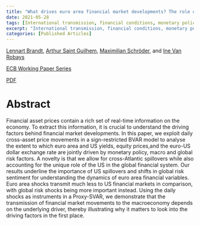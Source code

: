 ```yaml
---
title: "What drives euro area financial market developments? The role of US spillovers and global risk"
date: 2021-05-28
tags: [International transmission, financial conditions, monetary policy, large-scale asset purchases, high-frequency identification]
excerpt: "International transmission, financial conditions, monetary policy, large-scale asset purchases, high-frequency identification."
categories: [Published Articles]
---
```

[Lennart Brandt](),
[Arthur Saint Guilhem](https://papers.ssrn.com/sol3/cf_dev/AbsByAuth.cfm?per_id=3920463),
[Maximilian Schröder](https://papers.ssrn.com/sol3/cf_dev/AbsByAuth.cfm?per_id=3737565), and [Ine Van Robays](https://papers.ssrn.com/sol3/cf_dev/AbsByAuth.cfm?per_id=615552)

[ECB Working Paper Series](https://www.ecb.europa.eu/pub/research/working-papers/html/index.en.html)

[PDF](https://www.ecb.europa.eu/pub/pdf/scpwps/ecb.wp2560~f98f3c7d78.en.pdf?557af6dae576cddfaffba73700e7f6b7)

<!--


<a href="/assets/codes/Lecture_1.ipynb"><button class="btn" style="background-color:DodgerBlue; color:white" ><i class="fa fa-download"></i> Download</button></a>

-->



# Abstract
Financial asset prices contain a rich set of real-time information on the economy. To extract this  information,  it  is  crucial to understand the  driving  factors  behind financial  market developments. In this paper, we exploit daily cross-asset price movements in a sign-restricted BVAR model to analyse the extent to which euro area and US yields, equity prices,and the euro-US dollar exchange rate are jointly driven by monetary policy, macro and global risk factors. A novelty is that we allow for cross-Atlantic spillovers while also accounting for the unique role of the US in the global financial system. Our results underline the importance of US spillovers and shifts in global risk sentiment for understanding the dynamics of euro area financial variables. Euro area shocks transmit much less to US financial markets in comparison, with global risk shocks being more important instead. Using the daily shocks as instruments in a Proxy-SVAR, we demonstrate that the transmission of financial market movements to the macroeconomy depends on the underlying driver, thereby illustrating why it matters to look into the driving factors in the first place.
